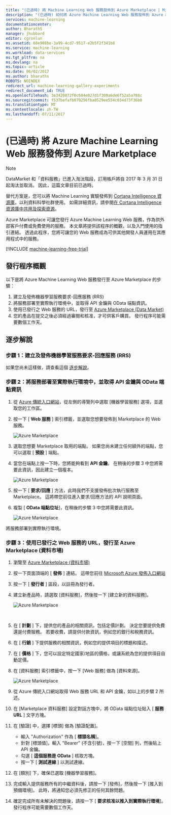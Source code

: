 ```yaml
---
title: "(已過時) 將 Machine Learning Web 服務發佈到 Azure Marketplace | Microsoft Docs"
description: "(已過時) 如何將 Azure Machine Learning Web 服務發佈到 Azure Marketplace"
services: machine-learning
documentationcenter: 
author: BharathS
manager: jhubbard
editor: cgronlun
ms.assetid: 68e908be-3a99-4cd7-9517-e2b5f2f341b8
ms.service: machine-learning
ms.workload: data-services
ms.tgt_pltfrm: na
ms.devlang: na
ms.topic: article
ms.date: 06/02/2017
ms.author: bharaths
ROBOTS: NOINDEX
redirect_url: machine-learning-gallery-experiments
redirect_document_id: TRUE
ms.openlocfilehash: 3e3420872f0c604e027d1f309a6de6f52a5a788c
ms.sourcegitcommit: f537befafb079256fba0529ee554c034d73f36b0
ms.translationtype: MT
ms.contentlocale: zh-TW
ms.lasthandoff: 07/11/2017
---
```

# <a name="deprecated-publish-azure-machine-learning-web-service-to-the-azure-marketplace"></a>(已過時) 將 Azure Machine Learning Web 服務發佈到 Azure Marketplace

> [!NOTE]
> DataMarket 和「資料服務」已進入淘汰階段，訂用帳戶將自 2017 年 3 月 31 日起淘汰並取消。 因此，這篇文章目前已過時。 
> 
> 替代方案是，您可以將 Machine Learning 實驗發佈到 [Cortana Intelligence 資源庫](https://gallery.cortanaintelligence.com/)，以利資料科學社群使用。 如需詳細資訊，請參閱[在 Cortana Intelligence 資源庫中共用及探索資源](https://docs.microsoft.com/en-us/azure/machine-learning/machine-learning-gallery-how-to-use-contribute-publish)。

Azure Marketplace 可讓您發行 Azure Machine Learning Web 服務，作為供外部客戶付費或免費使用的服務。 本文章將提供該程序的概觀，以及入門使用的指引連結。 透過此程序，您將可讓您的 Web 服務成為可供其他開發人員運用在其應用程式中的服務。

[!INCLUDE [machine-learning-free-trial](../../includes/machine-learning-free-trial.md)]

## <a name="overview-of-the-publishing-process"></a>發行程序概觀
以下是將 Azure Machine Learning Web 服務發行至 Azure Marketplace 的步驟：

1. 建立及發佈機器學習服務要求-回應服務 (RRS)
2. 將服務部署至實際執行環境中，並取得 API 金鑰與 OData 端點資訊。
3. 使用已發行之 Web 服務的 URL，發行至 [Azure Marketplace (Data Market)](https://publish.windowsazure.com/workspace/) 
4. 您的產品在提交之後必須經過審閱和核准，才可供客戶購買。 發行程序可能需要數個工作天。 

## <a name="walk-through"></a>逐步解說
### <a name="step-1-create-and-publish-a-machine-learning-request-response-service-rrs"></a>步驟 1：建立及發佈機器學習服務要求-回應服務 (RRS)
 如果您尚未這樣做，請查看這個 [逐步解說](machine-learning-walkthrough-5-publish-web-service.md)。

### <a name="step-2-deploy-the-service-to-production-and-obtain-the-api-key-and-odata-endpoint-information"></a>步驟 2：將服務部署至實際執行環境中，並取得 API 金鑰與 OData 端點資訊
1. 從 [Azure 傳統入口網站](http://manage.windowsazure.com)，從左側的導覽列中選取 [機器學習服務] 選項，並選取您的工作區。 
2. 按一下 [ **Web 服務** ] 索引標籤，並選取您想要發佈到 Marketplace 的 Web 服務。
   
    ![Azure Marketplace][workspace]
3. 選取您想要 Marketplace 取用的端點。 如果您尚未建立任何額外的端點，您可以選取 [ **預設** ] 端點。
4. 當您在端點上按一下時，您將能夠看到 **API 金鑰**。 在稍後的步驟 3 中您將需要此資訊，因此建立一個複本。
   
    ![Azure Marketplace][apikey]
5. 按一下 [ **要求/回應** ] 方法，此時我們不支援發佈批次執行服務至 Marketplace。 這將帶您前往進入要求/回應方法的 API 說明頁面。
6. 複製 [ **OData 端點位址**]，在稍後的步驟 3 中您將需要此資訊。
   
    ![Azure Marketplace][odata]

將服務部署到實際執行環境。

### <a name="step-3-use-the-url-of-the-published-web-service-to-publish-to-azure-marketplace-datamarket"></a>步驟 3：使用已發行之 Web 服務的 URL，發行至 Azure Marketplace (資料市場)
1. 瀏覽至 [Azure Marketplace (資料市場)](http://datamarket.azure.com/home) 
2. 按一下頁面頂端的 [ **發佈** ] 連結。 這帶您前往 [Microsoft Azure 發佈入口網站](https://publish.windowsazure.com)
3. 按一下 [ **發行者** ] 區段，以註冊為發行者。
4. 建立新產品時，請選取 [資料服務]，然後按一下 [建立新的資料服務]。 
   
   ![Azure Marketplace][image1]
   
   <br />
5. 在 [ **計劃** ] 下，提供您的產品的相關資訊，包括定價計劃。 決定您要提供免費還是付費服務。 若要收費，請提供付款資訊，例如您的銀行和稅務資訊。
6. 在 [ **行銷** ] 下提供服務的相關資訊，例如您的提供項目的標題和描述。
7. 在 [ **價格** ] 下，您可以設定特定國家/地區的價格，或讓系統為您的提供項目自動定價。
8. 在 [資料服務] 索引標籤中，按一下 [Web 服務] 做為 [資料來源]。
   
    ![Azure Marketplace][image2]
9. 從 Azure 傳統入口網站取得 Web 服務 URL 和 API 金鑰，如以上的步驟 2 所述。
10. 在 [Marketplace 資料服務] 設定對話方塊中，將 OData 端點位址貼入 [ **服務 URL** ] 文字方塊。
11. 在 [驗證] 中，選擇 [標頭] 做為 [驗證配置]。
    
    * 輸入 "Authorization" 作為 [ **標頭名稱**]。
    * 針對 [標頭值]，輸入 "Bearer" (不含引號)，按一下 [空間] 列，然後貼上 API 金鑰。
    * 勾選 [ **這個服務是 OData** ] 核取方塊。
    * 按一下 [ **測試連線** ] 以測試連線。
12. 在 [類別] 下，確保已選取 [機器學習服務]。
13. 完成輸入提供服務所有的中繼資料後，請按一下 [發佈]，然後按一下 [推入到預備環境]。 此時，將通知您必須先修正的任何其餘問題。
14. 確定完成所有未解決的問題後，請按一下 [ **要求核准以推入到實際執行環境**]。 發行程序可能需要數個工作天。 

[image1]:./media/machine-learning-publish-web-service-to-azure-marketplace/image1.png
[image2]:./media/machine-learning-publish-web-service-to-azure-marketplace/image2.png
[workspace]:./media/machine-learning-publish-web-service-to-azure-marketplace/selectworkspace.png
[apikey]:./media/machine-learning-publish-web-service-to-azure-marketplace/apikey.png
[odata]:./media/machine-learning-publish-web-service-to-azure-marketplace/odata.png

